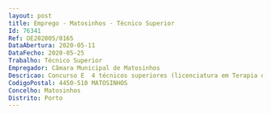 ```yaml
--- 
layout: post
title: Emprego - Matosinhos - Técnico Superior
Id: 76341
Ref: OE202005/0165
DataAbertura: 2020-05-11
DataFecho: 2020-05-25
Trabalho: Técnico Superior
Empregador: Câmara Municipal de Matosinhos
Descricao: Concurso E  4 técnicos superiores (licenciatura em Terapia da Fala), para a Unidade orgânica de 3.º grau, unidade de Recursos Educativos  definir as necessidades de recrutamento ao nível do pessoal não docente  Gerir todo o pessoal não docente da Autarquia em funções nas escolas do concelho, em articulação com o Departamento de Recursos Humanos  Propor, em articulação com o Departamento de Recursos Humanos, formação específica e ou ações de formação contínua para os funcionários da Autarquia em exercício de funções nas escolas  Gerir recursos técnicos especializados em contexto escolar  Conceber medidas de apoio socioeducativo  Implementar com os recursos municipais dispositivos de promoção do sucesso escolar e de estratégias de apoio aos alunos  O exercício, em geral, de competências que a lei atribua ou venha a atribuir ao Município relacionadas com as descritas nas alíneas anteriores.
CodigoPostal: 4450-510 MATOSINHOS
Concelho: Matosinhos
Distrito: Porto
--- 
```

